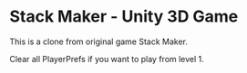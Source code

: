 # Stack Maker - Unity 3D Game

This is a clone from original game Stack Maker.

Clear all PlayerPrefs if you want to play from level 1.
